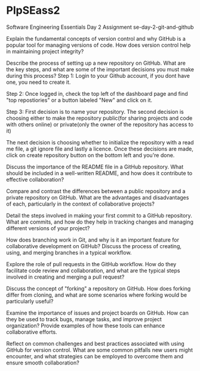 # PlpSEass2
Software Engineering Essentials Day 2 Assignment
se-day-2-git-and-github

Explain the fundamental concepts of version control and why GitHub is a popular tool for managing versions of code. How does version control help in maintaining project integrity?

Describe the process of setting up a new repository on GitHub. What are the key steps, and what are some of the important decisions you must make during this process?
Step 1: Login to your Github account, if you dont have one, you need to create it.

Step 2: Once logged in, check the top left of the dashboard page and find "top repostiories" or a button labeled "New" and click on it.

Step 3: First decision is to name your repository. The second decision is choosing either to make the repository public(for sharing projects and code with others online) or private(only the owner of the repository has access to it)

The next decision is choosing whether to initialize the repository with a read me file, a git ignore file and lastly a licence. Once these decisions are made, click on create repository button on the bottom left and you're done.

Discuss the importance of the README file in a GitHub repository. What should be included in a well-written README, and how does it contribute to effective collaboration?

Compare and contrast the differences between a public repository and a private repository on GitHub. What are the advantages and disadvantages of each, particularly in the context of collaborative projects?

Detail the steps involved in making your first commit to a GitHub repository. What are commits, and how do they help in tracking changes and managing different versions of your project?

How does branching work in Git, and why is it an important feature for collaborative development on GitHub? Discuss the process of creating, using, and merging branches in a typical workflow.

Explore the role of pull requests in the GitHub workflow. How do they facilitate code review and collaboration, and what are the typical steps involved in creating and merging a pull request?

Discuss the concept of "forking" a repository on GitHub. How does forking differ from cloning, and what are some scenarios where forking would be particularly useful?

Examine the importance of issues and project boards on GitHub. How can they be used to track bugs, manage tasks, and improve project organization? Provide examples of how these tools can enhance collaborative efforts.

Reflect on common challenges and best practices associated with using GitHub for version control. What are some common pitfalls new users might encounter, and what strategies can be employed to overcome them and ensure smooth collaboration?
